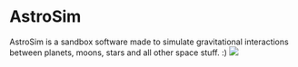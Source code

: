 # AstroSim

AstroSim is a sandbox software made to simulate gravitational interactions between planets, moons, stars and all other space stuff. :)
<img src="http://www.pngall.com/wp-content/uploads/2016/07/Space-Transparent.png"/>